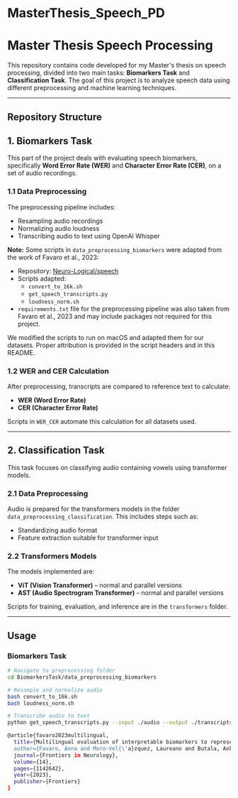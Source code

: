 # MasterThesis_Speech_PD

# Master Thesis Speech Processing

This repository contains code developed for my Master's thesis on speech processing, divided into two main tasks: **Biomarkers Task** and **Classification Task**. The goal of this project is to analyze speech data using different preprocessing and machine learning techniques.

---

## Repository Structure

## 1. Biomarkers Task

This part of the project deals with evaluating speech biomarkers, specifically **Word Error Rate (WER)** and **Character Error Rate (CER)**, on a set of audio recordings.

### 1.1 Data Preprocessing

The preprocessing pipeline includes:

- Resampling audio recordings
- Normalizing audio loudness
- Transcribing audio to text using OpenAI Whisper

**Note:** Some scripts in `data_preprocessing_biomarkers` were adapted from the work of Favaro et al., 2023:

- Repository: [Neuro-Logical/speech](https://github.com/Neuro-Logical/speech/tree/main/Multilingual_Evaluation/data_preprocessing)
- Scripts adapted:
  - `convert_to_16k.sh`
  - `get_speech_transcripts.py`
  - `loudness_norm.sh`
- `requirements.txt` file for the preprocessing pipeline was also taken from Favaro et al., 2023 and may include packages not required for this project.

We modified the scripts to run on macOS and adapted them for our datasets. Proper attribution is provided in the script headers and in this README.


### 1.2 WER and CER Calculation

After preprocessing, transcripts are compared to reference text to calculate:

- **WER (Word Error Rate)**  
- **CER (Character Error Rate)**  

Scripts in `WER_CER` automate this calculation for all datasets used.

---

## 2. Classification Task

This task focuses on classifying audio containing vowels using transformer models.

### 2.1 Data Preprocessing

Audio is prepared for the transformers models in the folder `data_preprocessing_classification`. This includes steps such as:

- Standardizing audio format
- Feature extraction suitable for transformer input

### 2.2 Transformers Models

The models implemented are:

- **ViT (Vision Transformer)** – normal and parallel versions
- **AST (Audio Spectrogram Transformer)** – normal and parallel versions

Scripts for training, evaluation, and inference are in the `transformers` folder.

---

## Usage

### Biomarkers Task

```bash
# Navigate to preprocessing folder
cd BiomarkersTask/data_preprocessing_biomarkers

# Resample and normalize audio
bash convert_to_16k.sh
bash loudness_norm.sh

# Transcribe audio to text
python get_speech_transcripts.py --input ./audio --output ./transcripts

@article{favaro2023multilingual,
  title={Multilingual evaluation of interpretable biomarkers to represent language and speech patterns in Parkinson's disease},
  author={Favaro, Anna and Moro-Vel{\'a}zquez, Laureano and Butala, Ankur and Motley, Chelsie and Cao, Tianyu and Stevens, Robert David and Villalba, Jes{\'u}s and Dehak, Najim},
  journal={Frontiers in Neurology},
  volume={14},
  pages={1142642},
  year={2023},
  publisher={Frontiers}
} 
